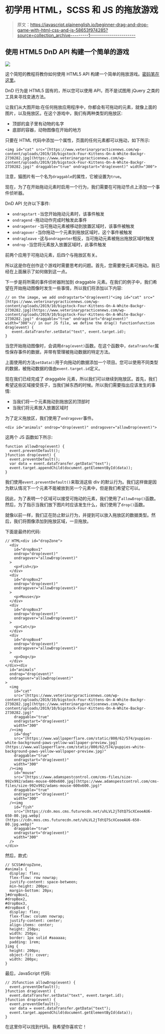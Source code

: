 # 初学用 HTML，SCSS 和 JS 的拖放游戏

> 原文：<https://javascript.plainenglish.io/beginner-drag-and-drop-game-with-html-css-and-js-58653f974285?source=collection_archive---------1----------------------->

## 使用 HTML5 DnD API 构建一个简单的游戏

![](img/f183e550c4e7c0f3662096171a893dc3.png)

这个简短的教程将教你如何使用 HTML5 API 构建一个简单的拖放游戏。[密码笔在这里](https://codepen.io/andreeamaco/pen/qBbLdjY)。

DnD 行为是 HTML5 固有的，所以您可以使用 API，而不是试图用 jQuery 之类的工具来寻找变通方法。

让我们从大图开始:在任何拖放应用程序中，你都会有可拖动的元素，就像上面的图片，以及拖放区。在这个游戏中，我们有两种类型的拖放区:

*   顶部的盒子里有动物的名字
*   底部的容器，动物图像在开始的地方

只要在 HTML 代码中添加一个属性，页面的任何元素都可以拖动，如下所示:

```
<img id="cat" src="[https://www.veterinarypracticenews.com/wp-content/uploads/2019/10/bigstock-Four-Kittens-On-A-White-Backgr-2730282.jpg](https://www.veterinarypracticenews.com/wp-content/uploads/2019/10/bigstock-Four-Kittens-On-A-White-Backgr-2730282.jpg)" draggable="true" ondragstart="drag(event)" width="300">
```

注意，猫图片有一个名为`draggable`的属性，它被设置为`true`。

现在，为了在开始拖动元素时启用一个行为，我们需要在可拖动节点上添加一个事件侦听器。

DnD API 允许以下事件:

*   `ondragstart` -当您开始拖动元素时，该事件触发
*   `ondragend` -拖动动作完成时触发此事件
*   `ondragenter` -当可拖动元素被移动到放置区域时，该事件被触发
*   `ondragover` -当你拖动一个元素到拖放区域时，这个事件被触发
*   `ondragleave` -这与`ondragenter`相反，当可拖动元素被拖出拖放区域时触发
*   `ondrop` -当您将元素放入放置区域时，此事件触发

前两个应用于可拖动元素，后四个与拖放区有关。

所以这是你在创作这个游戏时需要思考的问题。首先，您需要使元素可拖动。我已经在上面展示了如何做到这一点。

下一步是将所需的事件侦听器附加到 draggable 元素。在我们的例子中，我们希望在开始拖动图像时发生一些事情，所以我们将添加以下内容:

```
// on the image, we add ondragstart="drag(event)"<img id="cat" src="[https://www.veterinarypracticenews.com/wp-content/uploads/2019/10/bigstock-Four-Kittens-On-A-White-Backgr-2730282.jpg](https://www.veterinarypracticenews.com/wp-content/uploads/2019/10/bigstock-Four-Kittens-On-A-White-Backgr-2730282.jpg)" draggable="true" ondragstart="drag(event)" width="300">// in our JS file, we define the drag() functionfunction drag(event) {
   event.dataTransfer.setData("text", event.target.id);
}
```

当您开始拖动图像时，会调用`drag(event)`函数。在这个函数中，`dataTransfer`属性保存事件的数据，并带有管理被拖动数据的特定方法。

上面使用的方法`setData()`用于向拖动的数据添加一个项目。您可以使用不同类型的数据，被拖动数据的值由`event.target.id`定义。

现在我们已经完成了 draggable 元素，所以我们可以继续到拖放区。首先，我们希望这些区域接受孩子，当我们掉东西的时候。所以我们需要指出应该发生的事情:

*   当我们将一个元素拖动到拖放区的顶部时
*   当我们将元素放入放置区域时

为了定义拖放区，我们使用了`ondragover`事件。

```
<div id="animals" ondrop="drop(event)" ondragover="allowDrop(event)">
```

这两个 JS 函数如下所示:

```
function allowDrop(event) {
  event.preventDefault();
}function drop(event) {
  event.preventDefault();
  var data = event.dataTransfer.getData("text");
  event.target.appendChild(document.getElementById(data));
}
```

我们使用`event.preventDefault()`来取消这些 div 的默认行为。我们这样做是因为默认情况下一个元素不能被放到另一个元素中，但是我们希望它可以。

因此，为了表明一个区域可以接受可拖动的元素，我们使用了`allowDrop()`函数。然后，为了指示当我们放下图片时应该发生什么，我们使用了`drop()`函数。

就像以前一样，我们正在防止默认行为，并提到可以放入拖放区的数据类型。然后，我们将图像添加到拖放区域，一旦拖放。

下面是最终的代码:

```
// HTML<div id="dropZone">
  <div
    id="dropBox1"
    ondrop="drop(event)"
    ondragover="allowDrop(event)"
  >
    <p>Fish</p>
  </div>
  <div
    id="dropBox2"
    ondrop="drop(event)"
    ondragover="allowDrop(event)"
  >
    <p>Mouse</p>
  </div>
  <div
    id="dropBox3"
    ondrop="drop(event)"
    ondragover="allowDrop(event)"
  >
    <p>Cat</p>
  </div>
  <div
    id="dropBox4"
    ondrop="drop(event)"
    ondragover="allowDrop(event)"
  >
    <p>Dog</p>
  </div>
</div><div
  id="animals"
  ondrop="drop(event)"
  ondragover="allowDrop(event)"
>
  <img
    id="cat"
    src="[https://www.veterinarypracticenews.com/wp-content/uploads/2019/10/bigstock-Four-Kittens-On-A-White-Backgr-2730282.jpg](https://www.veterinarypracticenews.com/wp-content/uploads/2019/10/bigstock-Four-Kittens-On-A-White-Backgr-2730282.jpg)"
    draggable="true"
    ondragstart="drag(event)"
    width="300"
  /><img
    id="dog"
    src="[https://www.wallpaperflare.com/static/800/62/574/puppies-white-background-paws-yellow-wallpaper-preview.jpg](https://www.wallpaperflare.com/static/800/62/574/puppies-white-background-paws-yellow-wallpaper-preview.jpg)"
    draggable="true"
    ondragstart="drag(event)"
    width="300"
  /><img
    id="mouse"
    src="[https://www.adamspestcontrol.com/cms-files/size-992x992/adams-mouse-600x600.jpg](https://www.adamspestcontrol.com/cms-files/size-992x992/adams-mouse-600x600.jpg)"
    draggable="true"
    ondragstart="drag(event)"
    width="300"
  /><img
    id="fish"
    src="[https://cdn.mos.cms.futurecdn.net/uhLVL2jTdtQ7ScXCeoeAU6-650-80.jpg.webp](https://cdn.mos.cms.futurecdn.net/uhLVL2jTdtQ7ScXCeoeAU6-650-80.jpg.webp)"
    draggable="true"
    ondragstart="drag(event)"
    width="300"
  />
</div>
```

然后，款式:

```
// SCSS#dropZone,
#animals {
  display: flex;
  flex-flow: row nowrap;
  justify-content: space-between;
  min-height: 200px;
  margin-bottom: 20px;
}#dropBox1,
#dropBox2,
#dropBox3,
#dropBox4 {
  display: flex;
  flex-flow: column nowrap;
  justify-content: center;
  align-items: center;
  height: 250px;
  width: 250px;
  border: 1px solid #aaaaaa;
  padding: 1rem;
}img {
  height: 200px;
  object-fit: cover;
  width: 200px;
}
```

最后，JavaScript 代码:

```
// JSfunction allowDrop(event) {
  event.preventDefault();
}function drag(event) {
  event.dataTransfer.setData("text", event.target.id);
}function drop(event) {
  event.preventDefault();
  var data = event.dataTransfer.getData("text");
  event.target.appendChild(document.getElementById(data));
}
```

在这里你可以找到代码。我希望你喜欢它！